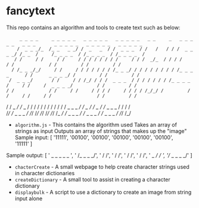 # fancytext
This repo contains an algorithm and tools to create text such as below: 

         _ _ _ _     _ _ _ _ _   _ _ _ _ _   _ _ _ _ _   _ _     _   _ _ _ _ _   _ _ _       _ _ _ _ _   _ _ _ _ _   _ _ _ _ _    
        /  _ _ _/_  /_ _   _ _/ /  _   _  / /  _ _ _  / /   /   / / /  _ _ _ _/ /_ _  /     /_ _ _ _  / /_ _ _ _  / /_ _ _ _  /   
       / /     / /     / /     / / / / / / / /     / / /  _/_  / / / /             / /             / /         / /         / /    
      / /_ _ _/_/     / /     / / / / / / / /_ _ _/ / / / / / / / / /_ _ _ _      / /      _ _ _ _/ /         / /         / /     
     /  _ _ _/       / /     / / /_/ / / /  _ _ _  / / / / / / / /_ _ _ _  /     / /     /  _ _ _ _/         / /         / /      
    / /             / /     / /     / / / /     / / / / /_/_/ /         / /     / /     / /                 / /         / /       
   / /          _ _/ /_ _  / /     / / / /     / / / /   /   /  _ _ _ _/ /  _ _/ /_ _  / /_ _ _ _          / /         / /        
  /_/         /_ _ _ _ _/ /_/     /_/ /_/     /_/ /_/   /_ _/ /_ _ _ _ _/ /_ _ _ _ _/ /_ _ _ _ _/         /_/         /_/         

- `algorithm.js` - This contains the algorithm used 
Takes an array of strings as input 
Outputs an array of strings that makes up the "image"
Sample input:
  [
  '11111',
  '00100',
  '00100',
  '00100',
  '00100',
  '00100',  
  '11111'
  ]

Sample output: 
  [
  '        _ _ _ _ _ ',
  '      /_ _   _ _/',
  '         / /',
  '        / /',
  '       / /',
  '      / /',
  '  _ _/ /_ _',
  '/_ _ _ _ _/'
  ]

- `chacterCreate` - A small webpage to help create character strings used in character dictionaries
- `createDictionary` - A small tool to assist in creating a character dictionary
- `displaybulk` - A script to use a dictionary to create an image from string input alone